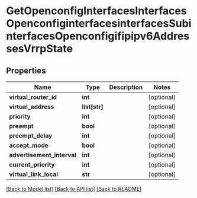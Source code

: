 # GetOpenconfigInterfacesInterfacesOpenconfiginterfacesinterfacesSubinterfacesOpenconfigifipipv6AddressesVrrpState

## Properties
Name | Type | Description | Notes
------------ | ------------- | ------------- | -------------
**virtual_router_id** | **int** |  | [optional] 
**virtual_address** | **list[str]** |  | [optional] 
**priority** | **int** |  | [optional] 
**preempt** | **bool** |  | [optional] 
**preempt_delay** | **int** |  | [optional] 
**accept_mode** | **bool** |  | [optional] 
**advertisement_interval** | **int** |  | [optional] 
**current_priority** | **int** |  | [optional] 
**virtual_link_local** | **str** |  | [optional] 

[[Back to Model list]](../README.md#documentation-for-models) [[Back to API list]](../README.md#documentation-for-api-endpoints) [[Back to README]](../README.md)


